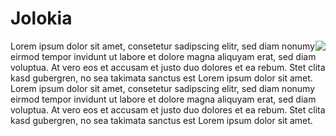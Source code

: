 Jolokia
=======

<span style="float: right;"><img src="http://github.com/rhuss/jolokia/raw/master/src/site/resources/images/jolokia_logo.png" style="float: right;"></span>

Lorem ipsum dolor sit amet, consetetur sadipscing elitr, sed diam
nonumy eirmod tempor invidunt ut labore et dolore magna aliquyam erat,
sed diam voluptua. At vero eos et accusam et justo duo dolores et ea
rebum. Stet clita kasd gubergren, no sea takimata sanctus est Lorem
ipsum dolor sit amet. Lorem ipsum dolor sit amet, consetetur
sadipscing elitr, sed diam nonumy eirmod tempor invidunt ut labore et
dolore magna aliquyam erat, sed diam voluptua. At vero eos et accusam
et justo duo dolores et ea rebum. Stet clita kasd gubergren, no sea
takimata sanctus est Lorem ipsum dolor sit amet.